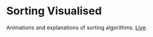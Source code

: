 # Sorting Visualised
Animations and explanations of sorting algorithms. <a href="http://jackjenglish.com/sortingvisualised">Live</a>.
